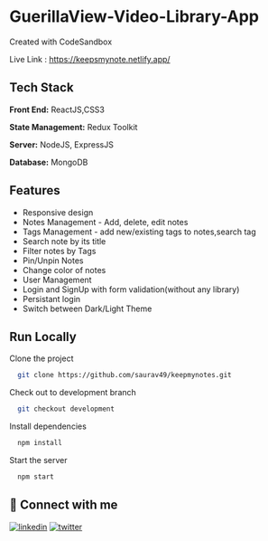 # GuerillaView-Video-Library-App

Created with CodeSandbox

Live Link : https://keepsmynote.netlify.app/

## Tech Stack

**Front End:** ReactJS,CSS3

**State Management:** Redux Toolkit

**Server:** NodeJS, ExpressJS

**Database:** MongoDB

## Features

- Responsive design
- Notes Management - Add, delete, edit notes
- Tags Management - add new/existing tags to notes,search tag
- Search note by its title
- Filter notes by Tags
- Pin/Unpin Notes
- Change color of notes
- User Management
- Login and SignUp with form validation(without any library)
- Persistant login
- Switch between Dark/Light Theme

## Run Locally

Clone the project

```bash
  git clone https://github.com/saurav49/keepmynotes.git
```

Check out to development branch

```bash
  git checkout development
```

Install dependencies

```bash
  npm install
```

Start the server

```bash
  npm start
```

## 🔗 Connect with me

[![linkedin](https://img.shields.io/badge/linkedin-0A66C2?style=for-the-badge&logo=linkedin&logoColor=white)](https://www.linkedin.com/in/saurav-biswas-0865b2171/)
[![twitter](https://img.shields.io/badge/twitter-1DA1F2?style=for-the-badge&logo=twitter&logoColor=white)](https://twitter.com/Saurav82381890)
